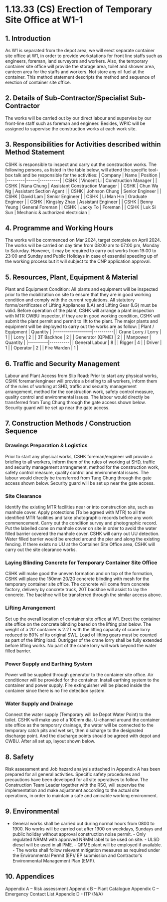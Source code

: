# 1.13.33 (CS) Erection of Temporary Site Office at W1-1
## 1. **Introduction**
As W1 is separated from the depot area, we will erect separate container site office at W1, in order to provide workstations for front line staffs such as engineers, foreman, land surveyors and workers. Also, the temporary container site office will provide the storage area, toilet and shower area, canteen area for the staffs and workers. Not store any oil fuel at the container. This method statement descripts the method and sequence of erection of container site office.
## 2. **Details of Sub-Contractor/Specialist Sub-Contractor**
The works will be carried out by our direct labour and supervise by our front-line staff such as foreman and engineer. Besides, WPIC will be assigned to supervise the construction works at each work site.
## 3. **Responsibilities for Activities described within Method Statement**
CSHK is responsible to inspect and carry out the construction works. The following persons, as listed in the table below, will attend the specific tool-box talk and be responsible for the activities:  | Company | Name | Position | |---------|------|----------| | CSHK    | Vincent Li | Construction Manager | | CSHK    | Nana Chung | Assistant Construction Manager | | CSHK    | Chun Wa Ng | Assistant Section Agent | | CSHK    | Johnson Chung | Senior Engineer | | CSHK    | David Lam | Senior Engineer | | CSHK    | Li Man Hin | Graduate Engineer | | CSHK    | Kingsley Zhao | Assistant Engineer | | CSHK    | Benny Yeung | General Foreman | | CSHK    | Jacky To | Foreman | | CSHK    | Luk Si Sun | Mechanic & authorized electrician |
## 4. **Programme and Working Hours**
The works will be commenced on Mar 2024, target complete on April 2024. The works will be carried on day time from 08:00 am to 07:00 pm, Monday to Saturday. However, it may be required to carry out works from 19:00 to 23:00 and Sunday and Public Holidays in case of essential speeding up of the working process but it will subject to the CNP application approval.
## 5. **Resources, Plant, Equipment & Material**
Plant and Equipment Condition: All plants and equipment will be inspected prior to the mobilization on site to ensure that they are in good working condition and comply with the current regulations. All statutory forms/certificates of Lifting Appliances (LA) and Lifting Gear (LG) must be valid.  Before operation of the plant, CSHK will arrange a plant inspection with MTR CWBU inspector, if they are in good working condition, CSHK will submit the plant permit and permit to lift to the plant. The major plants and equipment will be deployed to carry out the works are as follow:  | Plant / Equipment | Quantity | |-------------------|----------| | Crane Lorry / Lorry | 1 | | Lorry | 2 | | 3T Backhoe | 2 | | Generator (QPME) | 2 |  | Manpower | Quantity | |----------|----------| | General Labour | 8 | | Rigger | 4 | | Driver | 1 | | Operator | 2 | | Fire Warden | 1 |
## 6. **Traffic and Security Management**
Labour and Plant Access from Slip Road: Prior to start any physical works, CSHK foreman/engineer will provide a briefing to all workers, inform them of the rules of working at SHD, traffic and security management arrangement, method for the construction work, safety control measure, quality control and environmental issues. The labour would directly be transferred from Tung Chung through the gate access shown below. Security guard will be set up near the gate access.
## 7. **Construction Methods / Construction Sequence**
### Drawings Preparation & Logistics
Prior to start any physical works, CSHK foreman/engineer will provide a briefing to all workers, inform them of the rules of working at SHD, traffic and security management arrangement, method for the construction work, safety control measure, quality control and environmental issues. The labour would directly be transferred from Tung Chung through the gate access shown below. Security guard will be set up near the gate access.
### Site Clearance
Identify the existing MTR facilities near or into construction site, such as manhole cover. Apply protections (To be agreed with MTR) to all the identified MTR facilities and take photographic records before any work commencement. Carry out the condition survey and photographic record. Put the labelled cone on manhole cover on site in order to avoid the water filled barrier covered the manhole cover. CSHK will carry out UU detection. Water filled barrier would be erected around the pier and along the existing fencing. If there exists no UU at the Container Site Office area, CSHK will carry out the site clearance works.
### Laying Blinding Concrete for Temporary Container Site Office
CSHK will make good the uneven formation and on top of the formation, CSHK will place the 150mm 20/20 concrete blinding with mesh for the temporary container site office. The concrete will come from concrete factory, delivery by concrete truck, 20T backhoe will assist to lay the concrete. The backhoe will be transferred through the similar access above.
### Lifting Arrangement
Set up the overall location of container site office at W1. Erect the container site office on the concrete blinding based on the lifting plan below. The weight of a 20’ container is 2.2T with the lifting capacity of crane lorry reduced to 80% of its original SWL. Load of lifting gears must be counted as part of the lifting load. Outrigger of the crane lorry shall be fully extended before lifting works. No part of the crane lorry will work beyond the water filled barrier.
### Power Supply and Earthing System
Power will be supplied through generator to the container site office. Air conditioner will be provided for the container. Install earthing system to the container and power supply. Fire extinguisher will be placed inside the container since there is no fire detection system.
### Water Supply and Drainage
Connect the water supply (Temporary will be Depot Water Point) to the toilet. CSHK will make use of a 100mm dia. U-channel around the container site office as the temporary drainage, the water will be connected to the temporary catch pits and wet set, then discharge to the designated discharge point. And the discharge points should be agreed with depot and CWBU. After all set up, layout shown below.
## 8. **Safety**
Risk assessment and Job hazard analysis attached in Appendix A has been prepared for all general activities. Specific safety procedures and precautions have been developed for all site operatives to follow. The Construction Team Leader together with the RSO, will supervise the implementation and make adjustment according to the actual site operations, in order to maintain a safe and amicable working environment.
## 9. **Environmental**
- General works shall be carried out during normal hours from 0800 to 1900. No works will be carried out after 1900 on weekdays, Sundays and public holiday without approval construction noise permit. - Only regulated NRMM with approved NRMM label to be used on site. - ULSD diesel will be used in all PME. - QPME plant will be employed if available. - The works shall follow relevant mitigation measures as required under the Environmental Permit (EP)/ EP submission and Contractor’s Environmental Management Plan (EMP).
## 10. **Appendices**
Appendix A – Risk assessment Appendix B – Plant Catalogue Appendix C – Emergency Contact List Appendix D - ITP (N/A)